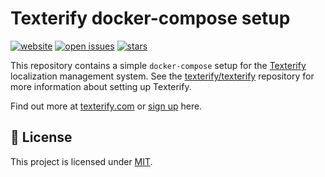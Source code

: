 # Texterify docker-compose setup

[![website](https://img.shields.io/badge/website-texterify.com-blue.svg)](https://texterify.com)
[![open issues](https://img.shields.io/github/issues-raw/texterify/texterify-docker-compose-setup.svg)](https://github.com/texterify/texterify-docker-compose-setup/issues)
[![stars](https://img.shields.io/github/stars/texterify/texterify-docker-compose-setup)](https://github.com/texterify/texterify-docker-compose-setup)

This repository contains a simple `docker-compose` setup for the [Texterify](https://texterify.com) localization management system. See the [texterify/texterify](https://github.com/texterify/texterify) repository for more information about setting up Texterify.

Find out more at [texterify.com](https://texterify.com) or [sign up](https://app.texterify.com/signup) here.

<h2 id="license">📝 License</h2>

This project is licensed under [MIT](LICENSE).
